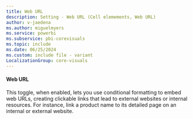 ```yaml
---
title: Web URL
description: Setting - Web URL (Cell elemements, Web URL)
author: v-jaedena
ms.author: miguelmyers
ms.service: powerbi
ms.subservice: pbi-corevisuals
ms.topic: include
ms.date: 06/25/2024
ms.custom: include file - variant
LocalizationGroup: core-visuals
---
```

#### Web URL

This toggle, when enabled, lets you use conditional formatting to embed web URLs, creating clickable links that lead to external websites or internal resources. For instance, link a product name to its detailed page on an internal or external website.
